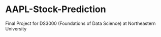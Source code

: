 # AAPL-Stock-Prediction
Final Project for DS3000 (Foundations of Data Science) at Northeastern University

